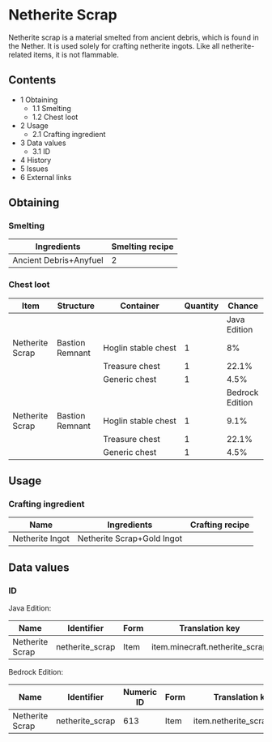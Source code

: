 # Netherite Scrap
Netherite scrap is a material smelted from ancient debris, which is found in the Nether. It is used solely for crafting netherite ingots. Like all netherite-related items, it is not flammable.

## Contents
- 1 Obtaining
	- 1.1 Smelting
	- 1.2 Chest loot
- 2 Usage
	- 2.1 Crafting ingredient
- 3 Data values
	- 3.1 ID
- 4 History
- 5 Issues
- 6 External links

## Obtaining
### Smelting
| Ingredients            | Smelting recipe |
|------------------------|-----------------|
| Ancient Debris+Anyfuel | 2               |

### Chest loot
| Item            | Structure       | Container           | Quantity | Chance          |
|-----------------|-----------------|---------------------|----------|-----------------|
|                 |                 |                     |          | Java Edition    |
| Netherite Scrap | Bastion Remnant | Hoglin stable chest | 1        | 8%              |
|                 |                 | Treasure chest      | 1        | 22.1%           |
|                 |                 | Generic chest       | 1        | 4.5%            |
|                 |                 |                     |          | Bedrock Edition |
| Netherite Scrap | Bastion Remnant | Hoglin stable chest | 1        | 9.1%            |
|                 |                 | Treasure chest      | 1        | 22.1%           |
|                 |                 | Generic chest       | 1        | 4.5%            |

## Usage
### Crafting ingredient
| Name            | Ingredients                | Crafting recipe |
|-----------------|----------------------------|-----------------|
| Netherite Ingot | Netherite Scrap+Gold Ingot |                 |

## Data values
### ID
Java Edition:

| Name            | Identifier      | Form | Translation key                |
|-----------------|-----------------|------|--------------------------------|
| Netherite Scrap | netherite_scrap | Item | item.minecraft.netherite_scrap |

Bedrock Edition:

| Name            | Identifier      | Numeric ID | Form | Translation key           |
|-----------------|-----------------|------------|------|---------------------------|
| Netherite Scrap | netherite_scrap | 613        | Item | item.netherite_scrap.name |


